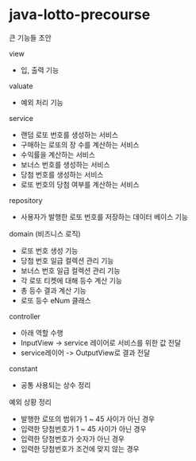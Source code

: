 # java-lotto-precourse

큰 기능들 초안

view

- 입, 출력 기능

valuate

- 예외 처리 기능

service

- 랜덤 로또 번호를 생성하는 서비스
- 구매하는 로또의 장 수를 계산하는 서비스
- 수익률을 계산하는 서비스
- 보너스 번호를 생성하는 서비스
- 당첨 번호를 생성하는 서비스
- 로또 번호의 당첨 여부를 계산하는 서비스

repository

- 사용자가 발행한 로또 번호를 저장하는 데이터 베이스 기능

domain (비즈니스 로직)

- 로또 번호 생성 기능
- 당첨 번호 일급 컬렉션 관리 기능
- 보너스 번호 일급 컬렉션 관리 기능
- 각 로또 티켓에 대해 등수 계산 기능
- 총 등수 결과 계산 기능
- 로또 등수 eNum 클래스

controller

- 아래 역할 수행
- InputView -> service 레이어로 서비스를 위한 값 전달
- service레이어 -> OutputView로 결과 전달

constant

- 공통 사용되는 상수 정리

예외 상황 정리

- 발행한 로또의 범위가 1 ~ 45 사이가 아닌 경우
- 입력한 당첨번호가 1 ~ 45 사이가 아닌 경우
- 입력한 당첨번호가 숫자가 아닌 경우
- 입력한 당첨번호가 조건에 맞지 않는 경우

